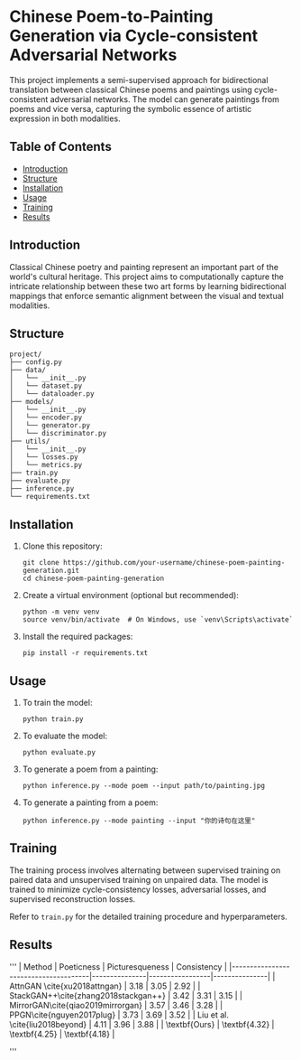 # Chinese Poem-to-Painting Generation via Cycle-consistent Adversarial Networks

This project implements a semi-supervised approach for bidirectional translation between classical Chinese poems and paintings using cycle-consistent adversarial networks. The model can generate paintings from poems and vice versa, capturing the symbolic essence of artistic expression in both modalities.

## Table of Contents

- [Introduction](#introduction)
- [Structure](#Structure)
- [Installation](#installation)
- [Usage](#usage)
- [Training](#training)
- [Results](#results)

## Introduction

Classical Chinese poetry and painting represent an important part of the world's cultural heritage. This project aims to computationally capture the intricate relationship between these two art forms by learning bidirectional mappings that enforce semantic alignment between the visual and textual modalities.


## Structure
   ```
   project/
   ├── config.py
   ├── data/
   │   └── __init__.py
   │   └── dataset.py
   │   └── dataloader.py
   ├── models/
   │   └── __init__.py
   │   └── encoder.py
   │   └── generator.py
   │   └── discriminator.py
   ├── utils/
   │   └── __init__.py
   │   └── losses.py
   │   └── metrics.py
   ├── train.py
   ├── evaluate.py
   ├── inference.py
   └── requirements.txt
   ```


## Installation

1. Clone this repository:
   ```
   git clone https://github.com/your-username/chinese-poem-painting-generation.git
   cd chinese-poem-painting-generation
   ```

2. Create a virtual environment (optional but recommended):
   ```
   python -m venv venv
   source venv/bin/activate  # On Windows, use `venv\Scripts\activate`
   ```

3. Install the required packages:
   ```
   pip install -r requirements.txt
   ```

## Usage

1. To train the model:
   ```
   python train.py
   ```

2. To evaluate the model:
   ```
   python evaluate.py
   ```

3. To generate a poem from a painting:
   ```
   python inference.py --mode poem --input path/to/painting.jpg
   ```

4. To generate a painting from a poem:
   ```
   python inference.py --mode painting --input "你的诗句在这里"
   ```


## Training

The training process involves alternating between supervised training on paired data and unsupervised training on unpaired data. The model is trained to minimize cycle-consistency losses, adversarial losses, and supervised reconstruction losses.

Refer to `train.py` for the detailed training procedure and hyperparameters.


## Results
'''
| Method                               | Poeticness    | Picturesqueness | Consistency   |
|--------------------------------------|---------------|-----------------|---------------|
| AttnGAN \cite{xu2018attngan}         | 3.18          | 3.05            | 2.92          |
| StackGAN++\cite{zhang2018stackgan++} | 3.42          | 3.31            | 3.15          |
| MirrorGAN\cite{qiao2019mirrorgan}    | 3.57          | 3.46            | 3.28          |
| PPGN\cite{nguyen2017plug}            | 3.73          | 3.69            | 3.52          |
| Liu et al. \cite{liu2018beyond}      | 4.11          | 3.96            | 3.88          |
| \textbf{Ours}                        | \textbf{4.32} | \textbf{4.25}   | \textbf{4.18} |

'''
